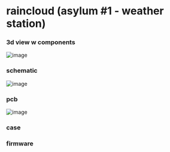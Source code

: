 # raincloud (asylum #1 - weather station)

### 3d view w components
![image](https://github.com/user-attachments/assets/a8b3b90c-6bc3-45d8-b669-09f0f0b0810f)

### schematic
![image](https://github.com/user-attachments/assets/bd88ff8c-2b39-4804-bcff-1b347957759e)

### pcb 
![image](https://github.com/user-attachments/assets/36663c2d-68da-466e-85a5-ef9ee698421b)

### case
### firmware

